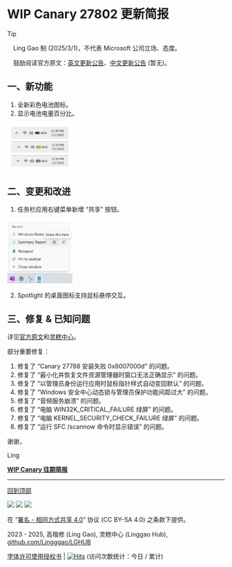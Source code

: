 <SPAN ID = 'HEAD'/>

# WIP Canary 27802 更新简报

> [!TIP]
>
> &emsp;Ling Gao 制 (2025/3/1)，不代表 Microsoft 公司立场、态度。
>
> &emsp;鼓励阅读官方原文：[英文更新公告](https://blogs.windows.com/windows-insider/2025/02/28/announcing-windows-11-insider-preview-build-27802-canary-channel)、[中文更新公告]() (暂无)。

## 一、新功能

1. 全新彩色电池图标。
2. 显示电池电量百分比。

<img src="https://github.com/Lingggao/LGHUB/blob/main/Images/27802_1.png?raw=true" width = "30%" />

## 二、变更和改进

1. 任务栏应用右键菜单新增 “共享” 按钮。

<img src="https://github.com/Lingggao/LGHUB/blob/main/Images/27802_2.png?raw=true" width = "30%" />

2. Spotlight 的桌面图标支持鼠标悬停交互。

## 三、修复 & 已知问题

详见[官方原文](https://blogs.windows.com/windows-insider/2025/02/28/announcing-windows-11-insider-preview-build-27802-canary-channel)和[灵糕中心](https://github.com/Lingggao/LGHUB)。

部分重要修复：

1. 修复了 “Canary 27788 安装失败 0x8007000d” 的问题。
2. 修复了 “最小化并恢复文件资源管理器时窗口无法正确显示” 的问题。
3. 修复了 “以管理员身份运行应用时鼠标指针样式自动变回默认” 的问题。
4. 修复了 “Windows 安全中心动态锁与管理员保护功能间距过大” 的问题。
5. 修复了 “音频服务崩溃” 的问题。
6. 修复了 “电脑 WIN32K_CRITICAL_FAILURE 绿屏” 的问题。
7. 修复了 “电脑 KERNEL_SECURITY_CHECK_FAILURE 绿屏” 的问题。
8. 修复了 “运行 SFC /scannow 命令时显示错误” 的问题。

谢谢，

Ling

[**WIP Canary 往期简报**](Documents/Canary_Previous)

---

[回到顶部](#HEAD)

<img src="https://mirrors.creativecommons.org/presskit/icons/cc.xlarge.png" width = "3%" /> <img src="https://mirrors.creativecommons.org/presskit/icons/by.xlarge.png" width = "3%" /> <img src="https://mirrors.creativecommons.org/presskit/icons/sa.xlarge.png" width = "3%" />

在 “[署名 - 相同方式共享 4.0](https://creativecommons.org/licenses/by-sa/4.0/legalcode.zh-Hans)” 协议 (CC BY-SA 4.0) 之条款下提供。

2023 - 2025, 高楷修 (Ling Gao), 灵糕中心 (Linggao Hub), [github.com/Lingggao/LGHUB](https://github.com/Lingggao/LGHUB)

[字体许可使用授权书](Images/字体许可使用授权书.png) | [![Hits](https://hits.seeyoufarm.com/api/count/incr/badge.svg?url=https%3A%2F%2Fgithub.com%2FLingggao%2FLGHUB&count_bg=%23737373&title_bg=%230078D7&icon=microsoft.svg&icon_color=%23FFFFFF&title=LGHUB&edge_flat=false)](https://hits.seeyoufarm.com) (访问次数统计：今日 / 累计)